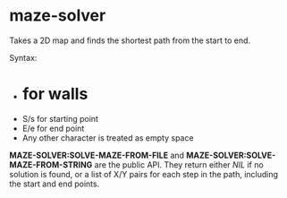# maze-solver

Takes a 2D map and finds the shortest path from the start to end.

Syntax:

- # for walls
- S/s for starting point
- E/e for end point
- Any other character is treated as empty space

**MAZE-SOLVER:SOLVE-MAZE-FROM-FILE** and **MAZE-SOLVER:SOLVE-MAZE-FROM-STRING** are the public API. They return either *NIL* if no solution is found, or a list of X/Y pairs for each step in the path, including the start and end points.
